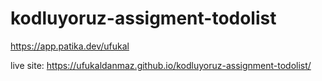 # kodluyoruz-assigment-todolist 
https://app.patika.dev/ufukal

live site: 
https://ufukaldanmaz.github.io/kodluyoruz-assignment-todolist/
